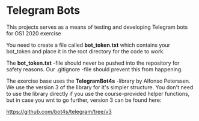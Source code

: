 # Telegram Bots

This projects serves as a means of testing and developing Telegram bots for OS1 2020 exercise

You need to create a file called **bot_token.txt** which contains your bot_token and place it in the root directory for the code to work.

The **bot_token.txt** -file should never be pushed into the repository for safety reasons. Our .gitignore -file should prevent this from happening.

The exercise base uses the **TelegramBot4s** -library by Alfonso Peterssen. We use the version 3 of the library for it's simpler structure.
You don't need to use the library directly if you use the course-provided helper functions, but in case you wnt to go further, version 3 can be found here:

https://github.com/bot4s/telegram/tree/v3
